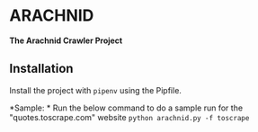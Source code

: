 # ARACHNID

**The Arachnid Crawler Project**

## Installation
Install the project with `pipenv` using the Pipfile.

*Sample: *
Run the below command to do a sample run for the "quotes.toscrape.com" website
`python arachnid.py -f toscrape` 

